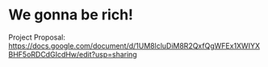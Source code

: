 # We gonna be rich!

Project Proposal: https://docs.google.com/document/d/1UM8lcluDiM8R2QxfQgWFEx1XWIYXBHF5oRDCdGIcdHw/edit?usp=sharing
